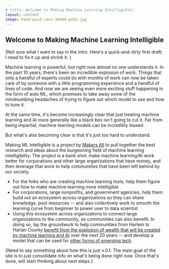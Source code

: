 ```yaml
---
# title: Welcome to Making Machine Learning Intelligible!
layout: content
image: hand-paid-cans-36464-pxh2.jpg
---
```

## Welcome to Making Machine Learning Intelligible
{Not sure what I want to say in the intro. Here's a quick-and-dirty first draft; I need to fix it up and shrink it. }

Machine learning is powerful, but right now almost no one understands it. In the past 10 years, there's been an incredible explosion of work. Things that only a handful of experts could do with months of work can now be taken care of by someone with a little programming experience and a handful of lines of code. And now we are seeing even more exciting stuff happening in the form of auto ML, which promises to take away some of the mindnumbing headaches of trying to figure out which model to use and how to tune it.

At the same time, it's become increasingly clear that just treating machine learning and AI more generally like a black box isn't going to cut it. Far from being impartial, machine learning models can be incredibly biased.

But what's also becoming clear is that it's just too hard to understand.

Making ML Intelligible is a project by [Makers All](https://makersall.org) to pull together the best research and ideas about the burgeoning field of machine learning intelligibility. The project is a bank shot: make machine learning/AI work better for corporations and other large organizations that have money, and then leverage that work to help communities that have been left behind by our society.

- For the folks who are creating machine learning tools, help them figure out how to make machine learning more intelligible
- For corporations, large nonprofits, and government agencies, help them build out an ecosystem across organizations so they can share knowledge, pool resources --  and also collectively work to smooth the learning curve from beginner to power user to data scientist
- Using this ecosystem across organizations to connect large organizations to the community, so communities can also benefit. In doing so, lay the groundwork to help communities from Harlem to Harlan County [benefit from the explosion of wealth that will be created by machine learning and AI](https://toolkit.makersall.org)  over the next 20 years -- and develop a model that can be used for [other forms of emerging tech](https://toolkit.makersall.org/pages/70-civic/40-et-economy.html).

{Need to say something about how this is just v.0.1. The main goal of the site is to just consolidate info on what's being done right now. Once that's done, will start thinking about next steps.}

